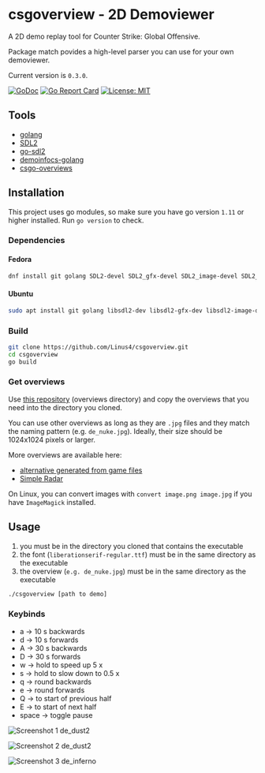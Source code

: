 # csgoverview - 2D Demoviewer

A 2D demo replay tool for Counter Strike: Global Offensive.

Package match povides a high-level parser you can use for your own demoviewer.

Current version is `0.3.0`.

[![GoDoc](https://godoc.org/github.com/Linus4/csgoverview?status.svg)](https://godoc.org/github.com/Linus4/csgoverview) [![Go Report Card](https://goreportcard.com/badge/github.com/linus4/csgoverview)](https://goreportcard.com/report/github.com/linus4/csgoverview)  [![License: MIT](https://img.shields.io/badge/License-MIT-yellow.svg)](https://github.com/Linus4/csgoverview/blob/master/LICENSE)

## Tools

* [golang](https://golang.org/)
* [SDL2](https://wiki.libsdl.org/Introduction)
* [go-sdl2](https://github.com/veandco/go-sdl2)
* [demoinfocs-golang](https://github.com/markus-wa/demoinfocs-golang)
* [csgo-overviews](https://github.com/zoidbergwill/csgo-overviews)

## Installation

This project uses go modules, so make sure you have go version `1.11` or higher
installed. Run `go version` to check.

### Dependencies

#### Fedora

```sh
dnf install git golang SDL2-devel SDL2_gfx-devel SDL2_image-devel SDL2_ttf-devel
```

#### Ubuntu

```sh
sudo apt install git golang libsdl2-dev libsdl2-gfx-dev libsdl2-image-dev libsdl2-ttf-dev
```

### Build

```sh
git clone https://github.com/Linus4/csgoverview.git
cd csgoverview
go build
```

### Get overviews

Use [this repository](https://github.com/zoidbergwill/csgo-overviews)
(overviews directory) and copy the overviews that you need into the directory
you cloned.

You can use other overviews as long as they are `.jpg` files and they match the
naming pattern (e.g. `de_nuke.jpg`). Ideally, their size should be 1024x1024
pixels or larger.

More overviews are available here:

* [alternative generated from game
  files](https://github.com/CSGO-Analysis/csgo-maps-overviews)
* [Simple Radar](www.simpleradar.com)

On Linux, you can convert images with `convert image.png image.jpg` if you
have `ImageMagick` installed.

## Usage

1. you must be in the directory you cloned that contains the executable
1. the font (`liberationserif-regular.ttf`) must be in the same directory as the
  executable
1. the overview (`e.g. de_nuke.jpg`) must be in the same directory as the
  executable

```sh
./csgoverview [path to demo]
```

### Keybinds

* a -> 10 s backwards
* d -> 10 s forwards
* A -> 30 s backwards
* D -> 30 s forwards
* w -> hold to speed up 5 x
* s -> hold to slow down to 0.5 x
* q -> round backwards
* e -> round forwards
* Q -> to start of previous half
* E -> to start of next half
* space -> toggle pause

![Screenshot 1 de_dust2](https://i.imgur.com/FpPy5WV.png)

![Screenshot 2 de_dust2](https://i.imgur.com/j3BDQhz.png)

![Screenshot 3 de_inferno](https://i.imgur.com/VrWOKzJ.png)

